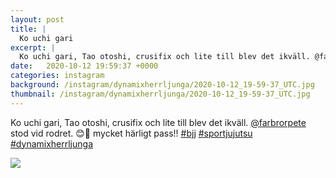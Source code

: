 ```yaml
---
layout: post
title: |
  Ko uchi gari
excerpt: |
  Ko uchi gari, Tao otoshi, crusifix och lite till blev det ikväll. @farbrorpete stod vid rodret. 😊💪 mycket härligt pass!!   
date:   2020-10-12 19:59:37 +0000
categories: instagram
background: /instagram/dynamixherrljunga/2020-10-12_19-59-37_UTC.jpg
thumbnail: /instagram/dynamixherrljunga/2020-10-12_19-59-37_UTC.jpg
---
```

Ko uchi gari, Tao otoshi, crusifix och lite till blev det ikväll. [@farbrorpete](https://www.instagram.com/farbrorpete/) stod vid rodret. 😊💪 mycket härligt pass!! [#bjj](https://www.instagram.com/explore/tags/bjj/) [#sportjujutsu](https://www.instagram.com/explore/tags/sportjujutsu/) [#dynamixherrljunga](https://www.instagram.com/explore/tags/dynamixherrljunga/)



<img src='/www-dynamix-herrljunga/instagram/dynamixherrljunga/2020-10-12_19-59-37_UTC.jpg' class='img-fluid' />
